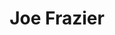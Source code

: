 ---
pid: ch625
title: Joe Frazier
location_transcription: North Philly
coordinates: "[-75.140781, 40.004104]"
zipcode: 
gen_neighborhood: 
neighborhood: 
outside_phl: 
age: '44'
age_range: 40-49
instagram: 
image_file_name: ch_625.jpg
proposal_transcription: Mural of former heavyweight champ [with] his arms raised.
topic: Person
topic_summary: 0, 0
type: 2D,Garden,Mural
keywords_other: Joe Frazier
credit: 
image_labels: 
twitter: 
facebook: 
permalink: "/monuments/ch625/"
layout: item-page
---